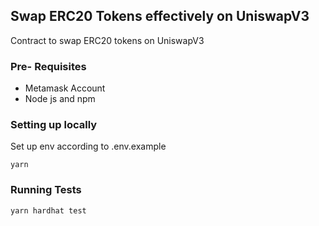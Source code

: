 ## Swap ERC20 Tokens effectively on UniswapV3 

Contract to swap ERC20 tokens on UniswapV3

### Pre- Requisites

- Metamask Account
- Node js and npm

### Setting up locally 

Set up env according to .env.example

```shell
yarn
```

### Running Tests

```shell
yarn hardhat test
```
